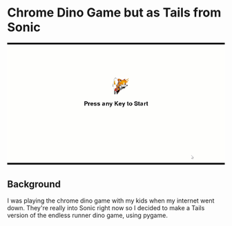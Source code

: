 # Chrome Dino Game but as Tails from Sonic

![Demo](demo.gif)

## Background
I was playing the chrome dino game with my kids when my internet went down. They're really into Sonic right now so I decided to make a Tails version of the endless runner dino game, using pygame.
